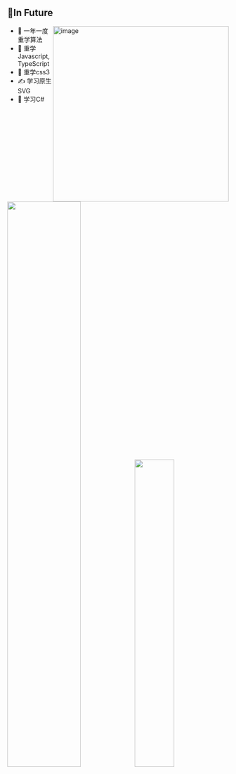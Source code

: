  ## 📝In Future
 
 <span>
   <img width="400" align="right" alt="image" src="https://user-images.githubusercontent.com/48897151/199874608-27d21bda-48dc-457c-8fb6-a23a7e0750dd.png">
  
- 🚧 一年一度重学算法
- 🤯 重学Javascript,TypeScript
- 🤔 重学css3
- ✍️ 学习原生SVG
- 🥰 学习C#
  </span>
 
</div>

<br/>
<div>
  

<img align="" width="57.5%" src="https://github-readme-stats-fork-alpha.vercel.app/api?username=RadiumAg&hide_title=true&hide_border=true&show_icons=true&include_all_commits=true&line_height=21&border_radius=0&title_color=41b883&icon_color=41b883&text_color=959598&bg_color=9ca3af00" /><img align="" width="42.4%" src="https://github-readme-stats-fork-alpha.vercel.app/api/top-langs/?username=RadiumAg&hide_title=true&hide_border=true&layout=compact&border_radius=0&title_color=41b883&icon_color=41b883&text_color=959598&bg_color=9ca3af00" />
</div>
